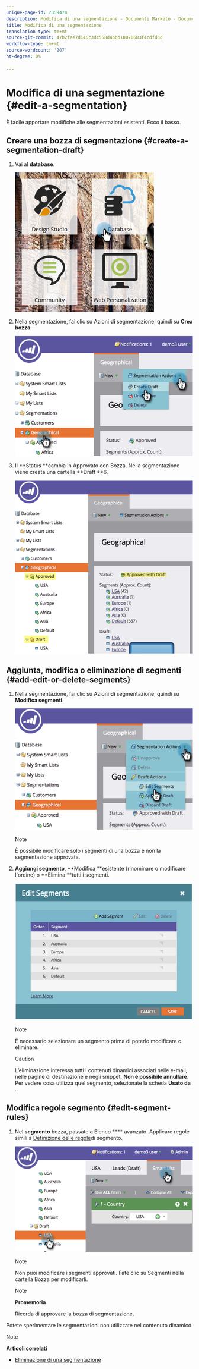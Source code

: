 ```yaml
---
unique-page-id: 2359474
description: Modifica di una segmentazione - Documenti Marketo - Documentazione prodotto
title: Modifica di una segmentazione
translation-type: tm+mt
source-git-commit: 47b2fee7d146c3dc558d4bbb10070683f4cdfd3d
workflow-type: tm+mt
source-wordcount: '207'
ht-degree: 0%

---
```



# Modifica di una segmentazione {#edit-a-segmentation}

È facile apportare modifiche alle segmentazioni esistenti. Ecco il basso.

## Creare una bozza di segmentazione {#create-a-segmentation-draft}

1. Vai al **database**.

   ![](assets/db.png)

1. Nella segmentazione, fai clic su Azioni **di** segmentazione, quindi su **Crea bozza**.

   ![](assets/two.png)

1. Il **Status **cambia in Approvato con Bozza. Nella segmentazione viene creata una cartella **Draft **6.

   ![](assets/three.png)

## Aggiunta, modifica o eliminazione di segmenti {#add-edit-or-delete-segments}

1. Nella segmentazione, fai clic su Azioni **di** segmentazione, quindi su **Modifica segmenti**.

   ![](assets/four.png)

   >[!NOTE]
   >
   >È possibile modificare solo i segmenti di una bozza e non la segmentazione approvata.

1. **Aggiungi segmento**, **Modifica **esistente (rinominare o modificare l&#39;ordine) o **Elimina **tutti i segmenti.

   ![](assets/image2014-9-16-9-3a6-3a9.png)

   >[!NOTE]
   >
   >È necessario selezionare un segmento prima di poterlo modificare o eliminare.

   >[!CAUTION]
   >
   >L’eliminazione interessa tutti i contenuti dinamici associati nelle e-mail, nelle pagine di destinazione e negli snippet. **Non è possibile annullare**. Per vedere cosa utilizza quel segmento, selezionate la scheda **Usato da** .

## Modifica regole segmento {#edit-segment-rules}

1. Nel **segmento** bozza, passate a Elenco **** avanzato. Applicare regole simili a [Definizione delle regole](http://docs.marketo.com/display/public/DOCS/Define+Segment+Rules)di segmento.

   ![](assets/image2014-9-16-9-3a6-3a20.png)

   >[!NOTE]
   >
   >Non puoi modificare i segmenti approvati. Fate clic su Segmenti nella cartella Bozza per modificarli.

   >[!NOTE]
   >
   >**Promemoria**
   >
   >
   >Ricorda di approvare la bozza di segmentazione.

Potete sperimentare le segmentazioni non utilizzate nel contenuto dinamico.

>[!NOTE]
>
>**Articoli correlati**
>
>* [Eliminazione di una segmentazione](delete-a-segmentation.md)

>



